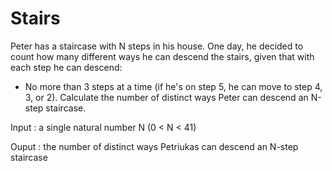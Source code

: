 # Stairs
Peter has a staircase with N steps in his house. One day, he decided to count how many different ways he can descend the stairs, given that with each step he can descend:
- No more than 3 steps at a time (if he's on step 5, he can move to step 4, 3, or 2).
Calculate the number of distinct ways Peter can descend an N-step staircase.

Input : a single natural number N (0 < N < 41)

Ouput : the number of distinct ways Petriukas can descend an N-step staircase
